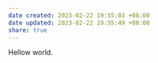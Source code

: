 ```yaml
---
date created: 2023-02-22 19:55:03 +08:00
date updated: 2023-02-22 19:55:49 +08:00
share: true
---
```

Hellow world.